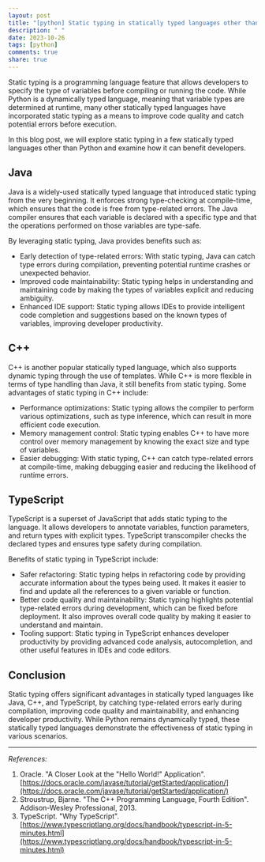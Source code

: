 ```yaml
---
layout: post
title: "[python] Static typing in statically typed languages other than Python"
description: " "
date: 2023-10-26
tags: [python]
comments: true
share: true
---
```


Static typing is a programming language feature that allows developers to specify the type of variables before compiling or running the code. While Python is a dynamically typed language, meaning that variable types are determined at runtime, many other statically typed languages have incorporated static typing as a means to improve code quality and catch potential errors before execution.

In this blog post, we will explore static typing in a few statically typed languages other than Python and examine how it can benefit developers.

## Java

Java is a widely-used statically typed language that introduced static typing from the very beginning. It enforces strong type-checking at compile-time, which ensures that the code is free from type-related errors. The Java compiler ensures that each variable is declared with a specific type and that the operations performed on those variables are type-safe.

By leveraging static typing, Java provides benefits such as:

- Early detection of type-related errors: With static typing, Java can catch type errors during compilation, preventing potential runtime crashes or unexpected behavior.
- Improved code maintainability: Static typing helps in understanding and maintaining code by making the types of variables explicit and reducing ambiguity.
- Enhanced IDE support: Static typing allows IDEs to provide intelligent code completion and suggestions based on the known types of variables, improving developer productivity.

## C++

C++ is another popular statically typed language, which also supports dynamic typing through the use of templates. While C++ is more flexible in terms of type handling than Java, it still benefits from static typing. Some advantages of static typing in C++ include:

- Performance optimizations: Static typing allows the compiler to perform various optimizations, such as type inference, which can result in more efficient code execution.
- Memory management control: Static typing enables C++ to have more control over memory management by knowing the exact size and type of variables.
- Easier debugging: With static typing, C++ can catch type-related errors at compile-time, making debugging easier and reducing the likelihood of runtime errors.

## TypeScript

TypeScript is a superset of JavaScript that adds static typing to the language. It allows developers to annotate variables, function parameters, and return types with explicit types. TypeScript transcompiler checks the declared types and ensures type safety during compilation.

Benefits of static typing in TypeScript include:

- Safer refactoring: Static typing helps in refactoring code by providing accurate information about the types being used. It makes it easier to find and update all the references to a given variable or function.
- Better code quality and maintainability: Static typing highlights potential type-related errors during development, which can be fixed before deployment. It also improves overall code quality by making it easier to understand and maintain.
- Tooling support: Static typing in TypeScript enhances developer productivity by providing advanced code analysis, autocompletion, and other useful features in IDEs and code editors.

## Conclusion

Static typing offers significant advantages in statically typed languages like Java, C++, and TypeScript, by catching type-related errors early during compilation, improving code quality and maintainability, and enhancing developer productivity. While Python remains dynamically typed, these statically typed languages demonstrate the effectiveness of static typing in various scenarios.

---

*References:*

1. Oracle. "A Closer Look at the "Hello World!" Application". [https://docs.oracle.com/javase/tutorial/getStarted/application/](https://docs.oracle.com/javase/tutorial/getStarted/application/)
2. Stroustrup, Bjarne. "The C++ Programming Language, Fourth Edition". Addison-Wesley Professional, 2013.
3. TypeScript. "Why TypeScript". [https://www.typescriptlang.org/docs/handbook/typescript-in-5-minutes.html](https://www.typescriptlang.org/docs/handbook/typescript-in-5-minutes.html)